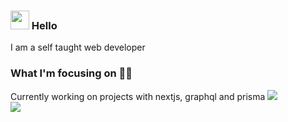 ### <img src="https://media.giphy.com/media/hvRJCLFzcasrR4ia7z/giphy.gif" width="30px"> Hello

I am a self taught web developer

### What I'm focusing on 👨‍💻

Currently working on projects with nextjs, graphql and prisma
![](https://github-readme-stats.vercel.app/api?username=CriMsOnN&show_icons=true&theme=tokyonight)<br/>
![](https://github-readme-stats.vercel.app/api/top-langs/?username=CriMsOnN)

